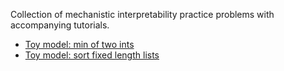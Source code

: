 Collection of mechanistic interpretability practice problems with accompanying tutorials.

* [Toy model: min of two ints](https://colab.research.google.com/github/ckkissane/mech-interp-practice/blob/main/tutorials/min_of_two_ints_tutorial.ipynb)
* [Toy model: sort fixed length lists](https://colab.research.google.com/github/ckkissane/mech-interp-practice/blob/main/tutorials/sort_fixed_len_list_tutorial.ipynb)

